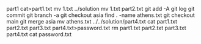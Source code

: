 part1
cat>part1.txt
mv 1.txt ../solution
mv 1.txt part2.txt
git add -A
git log
git commit
git branch -a
git checkout asia
find . -name athens.txt
git checkout main
git merge asia
mv athens.txt ../../solution/part4.txt
cat part1.txt part2.txt part3.txt part4.txt>password.txt
rm part1.txt part2.txt part3.txt part4.txt
cat password.txt

